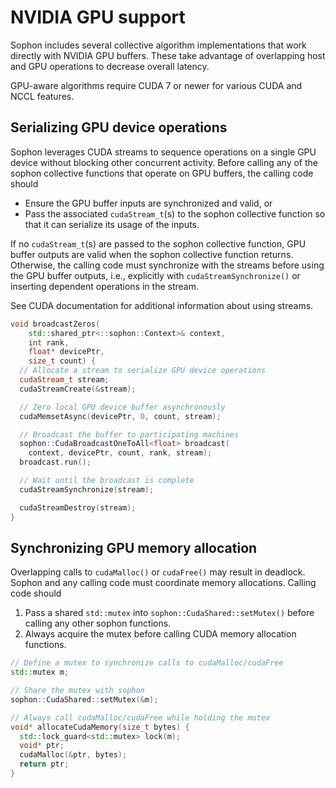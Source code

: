 # NVIDIA GPU support
Sophon includes several collective algorithm implementations that work directly with NVIDIA GPU buffers. These take advantage of overlapping host and GPU operations to decrease overall latency.

GPU-aware algorithms require CUDA 7 or newer for various CUDA and NCCL features.

## Serializing GPU device operations
Sophon leverages CUDA streams to sequence operations on a single GPU device without blocking other concurrent activity. Before calling any of the sophon collective functions that operate on GPU buffers, the calling code should
* Ensure the GPU buffer inputs are synchronized and valid, or
* Pass the associated `cudaStream_t`(s) to the sophon collective function so that it can serialize its usage of the inputs.

If no `cudaStream_t`(s) are passed to the sophon collective function, GPU buffer outputs are valid when the sophon collective function returns. Otherwise, the calling code must synchronize with the streams before using the GPU buffer outputs, i.e., explicitly with `cudaStreamSynchronize()` or inserting dependent operations in the stream.

See CUDA documentation for additional information about using streams.

```cpp
void broadcastZeros(
    std::shared_ptr<::sophon::Context>& context,
    int rank,
    float* devicePtr,
    size_t count) {
  // Allocate a stream to serialize GPU device operations
  cudaStream_t stream;
  cudaStreamCreate(&stream);

  // Zero local GPU device buffer asynchronously
  cudaMemsetAsync(devicePtr, 0, count, stream);

  // Broadcast the buffer to participating machines
  sophon::CudaBroadcastOneToAll<float> broadcast(
    context, devicePtr, count, rank, stream);
  broadcast.run();

  // Wait until the broadcast is complete
  cudaStreamSynchronize(stream);

  cudaStreamDestroy(stream);
}
```

## Synchronizing GPU memory allocation
Overlapping calls to `cudaMalloc()` or `cudaFree()` may result in deadlock. Sophon and any calling code must coordinate memory allocations. Calling code should
1. Pass a shared `std::mutex` into `sophon::CudaShared::setMutex()` before calling any other sophon functions.
2. Always acquire the mutex before calling CUDA memory allocation functions.

```cpp
// Define a mutex to synchronize calls to cudaMalloc/cudaFree
std::mutex m;

// Share the mutex with sophon
sophon::CudaShared::setMutex(&m);

// Always call cudaMalloc/cudaFree while holding the mutex
void* allocateCudaMemory(size_t bytes) {
  std::lock_guard<std::mutex> lock(m);
  void* ptr;
  cudaMalloc(&ptr, bytes);
  return ptr;
}
```
